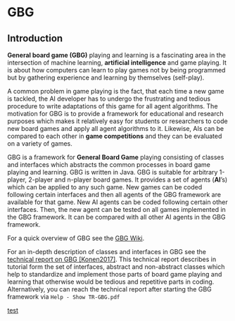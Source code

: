 # GBG 

## Introduction
**General board game (GBG)** playing and learning is a fascinating area in the
intersection of machine learning, **artificial intelligence** and game playing. It is
about how computers can learn to play games not by being programmed but by
gathering experience and learning by themselves (self-play).

A common problem in game playing is the fact, that each time a new game is tackled,
the AI developer has to undergo the frustrating and tedious procedure to
write adaptations of this game for all agent algorithms. The motivation for GBG is to provide a framework for educational and research purposes which makes it relatively easy for students or researchers to code new board games and apply all agent algorithms to it. Likewise, AIs can be compared to each other in **game competitions** and they can be evaluated on a variety of games. 

GBG is a framework for **General Board Game** playing consisting of classes and interfaces which abstracts the common processes in board game playing and learning. GBG is written in Java. GBG is suitable for arbitrary 
1-player, 2-player and n-player board games. It provides a set of agents (**AI**’s) which can be applied to any such game. 
New games can be coded following certain interfaces and then all agents of the GBG framework are available for that game. 
New AI agents can be coded following certain other interfaces. Then, the new agent can be tested on all 
games implemented in the GBG framework. It can be compared with all other AI agents in the GBG framework. 

For a quick overview of GBG see the [GBG Wiki](https://github.com/WolfgangKonen/GBG/wiki).

For an in-depth description of classes and interfaces in GBG see the [technical report on GBG [Konen2017]](resources/TR-GBG.pdf). This technical report describes in tutorial form 
the set of interfaces, abstract and non-abstract classes which help to standardize and implement
those parts of board game playing and learning that otherwise would be tedious and repetitive parts in coding. 
Alternatively, you can reach the technical report after starting the GBG framework via  `Help - Show TR-GBG.pdf`

[test](resources/figArenaTrain.png)

